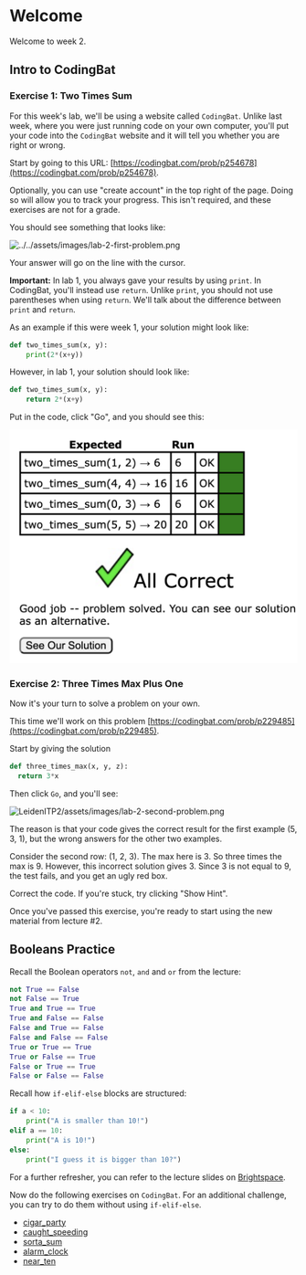 # Welcome

Welcome to week 2.

## Intro to CodingBat

### Exercise 1: Two Times Sum

For this week's lab, we'll be using a website called `CodingBat`. Unlike last week, where you were just running code on your own computer, you'll put your code into the `CodingBat` website and it will tell you whether you are right or wrong.

Start by going to this URL: [https://codingbat.com/prob/p254678](https://codingbat.com/prob/p254678).

Optionally, you can use "create account" in the top right of the page. Doing so will allow you to track your progress. This isn't required, and these exercises are not for a grade.

You should see something that looks like:

![../../assets/images/lab-2-first-problem.png](../../assets/images/lab-2-first-problem.png)

Your answer will go on the line with the cursor.

**Important:** In lab 1, you always gave your results by using `print`. In CodingBat, you'll instead use `return`. Unlike `print`, you should not use parentheses when using `return`. We'll talk about the difference between `print` and `return`.

As an example if this were week 1, your solution might look like:

```python
def two_times_sum(x, y):
	print(2*(x+y))
```

However, in lab 1, your solution should look like:

```python
def two_times_sum(x, y):
	return 2*(x+y)
```

Put in the code, click "Go", and you should see this:

![../assets/images/lab-2-first-problem-solved.png](../assets/images/lab-2-first-problem-solved.png)

### Exercise 2: Three Times Max Plus One

Now it's your turn to solve a problem on your own.

This time we'll work on this problem [https://codingbat.com/prob/p229485](https://codingbat.com/prob/p229485).

Start by giving the solution

```python
def three_times_max(x, y, z):
  return 3*x
```

Then click `Go`, and you'll see: 

![LeidenITP2/assets/images/lab-2-second-problem.png](LeidenITP2/assets/images/lab-2-second-problem.png)

The reason is that your code gives the correct result for the first example (5, 3, 1), but the wrong answers for the other two examples. 

Consider the second row: (1, 2, 3). The max here is 3. So three times the max is 9. However, this incorrect solution gives 3. Since 3 is not equal to 9, the test fails, and you get an ugly red box.

Correct the code. If you're stuck, try clicking "Show Hint".

Once you've passed this exercise, you're ready to start using the new material from lecture #2. 

## Booleans Practice

Recall the Boolean operators `not`, `and` and `or` from the lecture:
```python
not True == False
not False == True
True and True == True
True and False == False
False and True == False
False and False == False
True or True == True
True or False == True
False or True == True
False or False == False
```

Recall how `if-elif-else` blocks are structured:
```python
if a < 10:
	print("A is smaller than 10!")
elif a == 10:
	print("A is 10!")
else:
	print("I guess it is bigger than 10?")
```

For a further refresher, you can refer to the lecture slides on [Brightspace](https://brightspace.universiteitleiden.nl/d2l/le/lessons/240322/topics/2628793).

Now do the following exercises on `CodingBat`. For an additional challenge, you can try to do them without using `if-elif-else`.

- [cigar_party](https://codingbat.com/prob/p195669)
- [caught_speeding](https://codingbat.com/prob/p137202)
- [sorta_sum](https://codingbat.com/prob/p116620)
- [alarm_clock](https://codingbat.com/prob/p119867)
- [near_ten](https://codingbat.com/prob/p165321)
